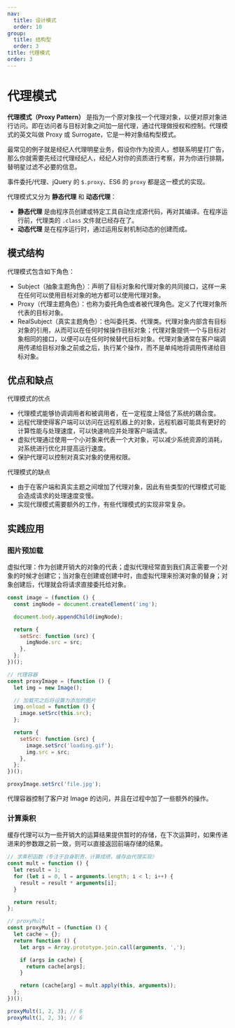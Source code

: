 ```yaml
---
nav:
  title: 设计模式
  order: 10
group:
  title: 结构型
  order: 3
title: 代理模式
order: 3
---
```


# 代理模式

**代理模式（Proxy Pattern）** 是指为一个原对象找一个代理对象，以便对原对象进行访问。即在访问者与目标对象之间加一层代理，通过代理做授权和控制。代理模式的英文叫做 Proxy 或 Surrogate，它是一种对象结构型模式。

最常见的例子就是经纪人代理明星业务，假设你作为投资人，想联系明星打广告，那么你就需要先经过代理经纪人，经纪人对你的资质进行考察，并为你进行排期，替明星过滤不必要的信息。

事件委托/代理、jQuery 的 `$.proxy`、ES6 的 `proxy` 都是这一模式的实现。

代理模式又分为 **静态代理** 和 **动态代理**：

- **静态代理** 是由程序员创建或特定工具自动生成源代码，再对其编译。在程序运行前，代理类的 `.class` 文件就已经存在了。
- **动态代理** 是在程序运行时，通过运用反射机制动态的创建而成。

## 模式结构

代理模式包含如下角色：

- Subject（抽象主题角色）：声明了目标对象和代理对象的共同接口，这样一来在任何可以使用目标对象的地方都可以使用代理对象。
- Proxy（代理主题角色）：也称为委托角色或者被代理角色。定义了代理对象所代表的目标对象。
- RealSubject（真实主题角色）：也叫委托类、代理类。代理对象内部含有目标对象的引用，从而可以在任何时候操作目标对象；代理对象提供一个与目标对象相同的接口，以便可以在任何时候替代目标对象。代理对象通常在客户端调用传递给目标对象之前或之后，执行某个操作，而不是单纯地将调用传递给目标对象。

## 优点和缺点

代理模式的优点

- 代理模式能够协调调用者和被调用者，在一定程度上降低了系统的耦合度。
- 远程代理使得客户端可以访问在远程机器上的对象，远程机器可能具有更好的计算性能与处理速度，可以快速响应并处理客户端请求。
- 虚拟代理通过使用一个小对象来代表一个大对象，可以减少系统资源的消耗，对系统进行优化并提高运行速度。
- 保护代理可以控制对真实对象的使用权限。

代理模式的缺点

- 由于在客户端和真实主题之间增加了代理对象，因此有些类型的代理模式可能会造成请求的处理速度变慢。
- 实现代理模式需要额外的工作，有些代理模式的实现非常复杂。

## 实践应用

### 图片预加载

虚拟代理：作为创建开销大的对象的代表；虚拟代理经常直到我们真正需要一个对象的时候才创建它；当对象在创建或创建中时，由虚拟代理来扮演对象的替身；对象创建后，代理就会将请求直接委托给对象。

```js
const image = (function () {
  const imgNode = document.createElement('img');

  document.body.appendChild(imgNode);

  return {
    setSrc: function (src) {
      imgNode.src = src;
    },
  };
})();

// 代理容器
const proxyImage = (function () {
  let img = new Image();

  // 加载完之后将设置为添加的图片
  img.onload = function () {
    image.setSrc(this.src);
  };

  return {
    setSrc: function (src) {
      image.setSrc('loading.gif');
      img.src = src;
    },
  };
})();

proxyImage.setSrc('file.jpg');
```

代理容器控制了客户对 Image 的访问，并且在过程中加了一些额外的操作。

### 计算乘积

缓存代理可以为一些开销大的运算结果提供暂时的存储，在下次运算时，如果传递进来的参数跟之前一致，则可以直接返回前端存储的结果。

```js
// 求乘积函数（专注于自身职责，计算成绩，缓存由代理实现）
const mult = function () {
  let result = 1;
  for (let i = 0, l = arguments.length; i < l; i++) {
    result = result * arguments[i];
  }

  return result;
};

// proxyMult
const proxyMult = (function () {
  let cache = {};
  return function () {
    let args = Array.prototype.join.call(arguments, ',');

    if (args in cache) {
      return cache[args];
    }

    return (cache[arg] = mult.apply(this, arguments));
  };
})();

proxyMult(1, 2, 3); // 6
proxyMult(1, 2, 3); // 6
```
